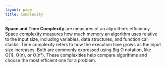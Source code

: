 ```yaml
---
layout: page
title: Complexity
---
```


**Space and Time Complexity** are measures of an algorithm’s efficiency.  Space complexity measures how much memory an algorithm uses relative to the input size, including variables, data structures, and function call stacks. Time complexity refers to how the execution time grows as the input size increases. Both are commonly expressed using Big O notation, like O(1), O(n), or O(n²). These complexities help compare algorithms and choose the most efficient one for a problem.
